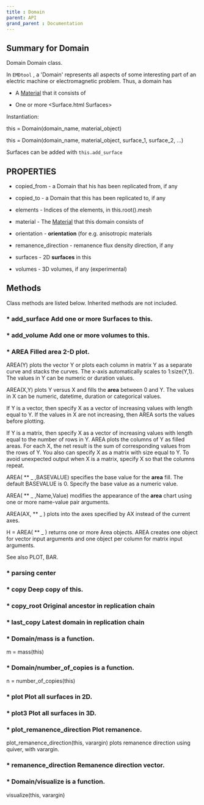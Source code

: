 ```yaml
---
title : Domain
parent: API
grand_parent : Documentation
---
```

## Summary for Domain
Domain Domain class.

In `EMDtool` , a 'Domain' represents all aspects of some interesting part of an
electric machine or electromagnetic problem. Thus, a domain has

* A [Material](Material.html) that it consists of

* One or more <Surface.html Surfaces>

Instantiation:

this = Domain(domain_name, material_object)

this = Domain(domain_name, material_object, surface_1, surface_2,
...)

Surfaces can be added with `this.add_surface`
## PROPERTIES
* copied_from - a Domain that his has been replicated from, if any

* copied_to - a Domain that this has been replicated to, if any

* elements - Indices of the elements, in this.root().mesh

* material - The [Material](Material.html) that this domain consists of

* orientation - **orientation** (for e.g. anisotropic materials

* remanence_direction - remanence flux density direction, if any

* surfaces - 2D **surfaces** in this

* volumes - 3D volumes, if any (experimental)

## Methods
Class methods are listed below. Inherited methods are not included.
### * add_surface Add one or more Surfaces to this.

### * add_volume Add one or more volumes to this.

### * AREA  Filled **area** 2-D plot.
AREA(Y) plots the vector Y or plots each column in matrix Y as a
separate curve and stacks the curves. The x-axis automatically
scales to 1:size(Y,1). The values in Y can be numeric or duration
values.

AREA(X,Y) plots Y versus X and fills the **area** between 0 and Y. The
values in X can be numeric, datetime, duration or categorical
values.

If Y is a vector, then specify X as a vector of increasing
values with length equal to Y. If the values in X are not
increasing, then AREA sorts the values before plotting.

If Y is a matrix, then specify X as a vector of increasing
values with length equal to the number of rows in Y. AREA plots
the columns of Y as filled areas. For each X, the net result is
the sum of corresponding values from the rows of Y. You also
can specify X as a matrix with size equal to Y. To avoid
unexpected output when X is a matrix, specify X so that the
columns repeat.

AREA( ** _ ,BASEVALUE) specifies the base value for the **area** fill.
The default BASEVALUE is 0. Specify the base value as a numeric
value.

AREA( ** _ ,Name,Value) modifies the appearance of the **area** chart
using one or more name-value pair arguments.

AREA(AX, ** _ ) plots into the axes specified by AX instead of the
current axes.

H = AREA( ** _ ) returns one or more Area objects. AREA creates one
object for vector input arguments and one object per column for
matrix input arguments.

See also PLOT, BAR.

### * parsing center

### * copy Deep **copy** of this.

### * copy_root Original ancestor in replication chain

### * last_copy Latest domain in replication chain

### * Domain/mass is a function.
m = mass(this)

### * Domain/number_of_copies is a function.
n = number_of_copies(this)

### * plot Plot all surfaces in 2D.

### * plot3 Plot all surfaces in 3D.

### * plot_remanence_direction Plot remanence.

plot_remanence_direction(this, varargin) plots remanence
direction using quiver, with varargin.

### * remanence_direction Remanence direction vector.

### * Domain/visualize is a function.
visualize(this, varargin)

